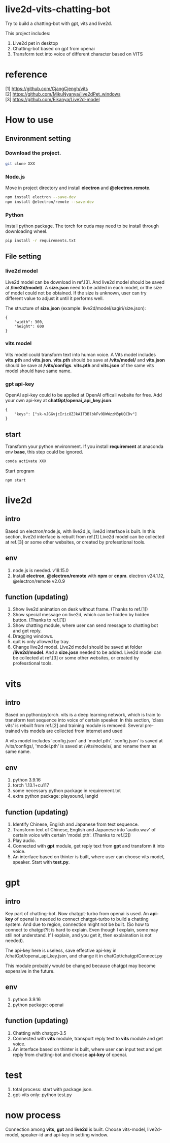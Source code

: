 # live2d-vits-chatting-bot
Try to build a chatting-bot with gpt, vits and live2d. 

This project includes: 
1. Live2d pet in desktop
2. Chatting-bot based on gpt from openai
3. Transform text into voice of different character based on VITS

# reference
[1] https://github.com/CjangCjengh/vits  
[2] https://github.com/MikuNyanya/live2dPet_windows  
[3] https://github.com/Eikanya/Live2d-model

# How to use
## Environment setting
### Download the project.  
```sh
git clone XXX
```
### Node.js
Move in project directory and install **electron** and **@electron.remote**. 
``` sh
npm install electron --save-dev
npm install @electron/remote --save-dev
```
### Python
Install python package. The torch for cuda may need to be install through downloading wheel. 
```sh
pip install -r requirements.txt
```
## File setting
### live2d model
Live2d model can be download in ref.[3]. And live2d model should be saved at **/live2d/model/**. A **size.json** need to be added in each model, or the size of model could not be obtained. If the size is unknown, user can try different value to adjust it until it performs well. 

The structure of **size.json** (example: live2d/model/sagiri/size.json): 
```
{
    "width": 300, 
    "height": 600
}
```
### vits model
Vits model could transform text into human voice. A Vits model includes **vits.pth** and **vits.json**. **vits.pth** should be save at **/vits/model/** and **vits.json** should be save at **/vits/configs**. **vits.pth** and **vits.json** of the same vits model should have same name. 
### gpt api-key
OpenAI api-key could to be applied at OpenAI officail website for free. Add your own api-key at **chatGpt/openai_api_key.json**. 
```
{
    "keys": ["sk-vJGGvjcIric8ZJkAIT3BlbkFv9DWWzzM3pUQCDv"]
}
```
## start
Transform your python environment. If you install **requirement** at anaconda env **base**, this step could be ignored. 
``` sh
conda activate XXX
```
Start program
```
npm start
```

# live2d
## intro
Based on electron/node.js, with live2d.js, live2d interface is built. In this section, live2d interface is rebuilt from ref.[1] Live2d model can be collected at ref.[3] or some other websites, or created by professtional tools. 

## env
1. node.js is needed. v18.15.0
2. Install **electron**, **@electron/remote** with **npm** or **cnpm**. electron v24.1.12, @electron/remote v2.0.9

## function (updating)
1. Show live2d animation on desk without frame. (Thanks to ref.[1])
2. Show special message on live2d, which can be hidden by hidden button. (Thanks to ref.[1])
3. Show chatting module, where user can send message to chatting bot and get reply. 
4. Dragging windows. 
5. quit is only allowed by tray. 
6. Change live2d model. Live2d model should be saved at folder **/live2d/model**. And a **size.josn** needed to be added. Live2d model can be collected at ref.[3] or some other websites, or created by professtional tools. 

# vits
## intro
Based on python/pytorch. vits is a deep learning network, which is train to transform text sequence into voice of certain speaker. In this section, 'class vits' is rebuilt from ref.[2] and training module is removed. Several pre-trained vits models are collected from internet and used

A vits model includes 'config.json' and 'model.pth'. 'config.json' is saved at /vits/configs/, 'model.pth' is saved at /vits/models/, and rename them as same name. 

## env
1. python 3.9.16
2. torch 1.13.1+cu117
3. some necessary python package in requirement.txt
4. extra python package: playsound, langid

## function (updating)
1. Identify Chinese, English and Japanese from text sequence. 
2. Transform text of Chinese, English and Japanese into 'audio.wav' of certain voice with certain 'model.pth'. (Thanks to ref.[2])
3. Play audio. 
4. Connected with **gpt** module, get reply text from **gpt** and transform it into voice. 
5. An interface based on thinter is built, where user can choose vits model, speaker. Start with **test.py**. 

# gpt
## intro
Key part of chatting-bot. Now chatgpt-turbo from openai is used. An **api-key** of openai is needed to connect chatgpt-turbo to build a chatting system. And due to region, connection might not be built. (So how to connect to chatgpt?It is hard to explain. Even though I explain, some may still not understand. If I explain, and you get it, then explaination is not needed). 

The api-key here is useless, save effective api-key in /chatGpt/openai_api_key.json, and change it in chatGpt/chatgptConnect.py

This module probably would be changed because chatgpt may become expensive in the future. 

## env
1. python 3.9.16
2. python package: openai

## function (updating)
1. Chatting with chatgpt-3.5
2. Connected with **vits** module, transport reply text to **vits** module and get voice. 
3. An interface based on thinter is built, where user can input text and get reply from chatting-bot and choose **api-key** of openai. 

# test
1. total process: start with package.json. 
2. gpt-vits only: python test.py

# now process
Connection among **vits**, **gpt** and **live2d** is built. 
Choose vits-model, live2d-model, speaker-id and api-key in setting window. 
